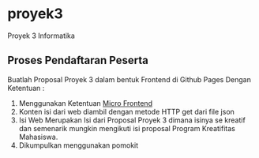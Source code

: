 # proyek3
Proyek 3 Informatika

## Proses Pendaftaran Peserta

Buatlah Proposal Proyek 3 dalam bentuk Frontend di Github Pages Dengan Ketentuan :
1. Menggunakan Ketentuan [Micro Frontend](https://vanillajskit.github.io/)
2. Konten isi dari web diambil dengan metode HTTP get dari file json
3. Isi Web Merupakan Isi dari Proposal Proyek 3 dimana isinya se kreatif dan semenarik mungkin mengikuti isi proposal Program Kreatifitas Mahasiswa.
4. Dikumpulkan menggunakan pomokit
